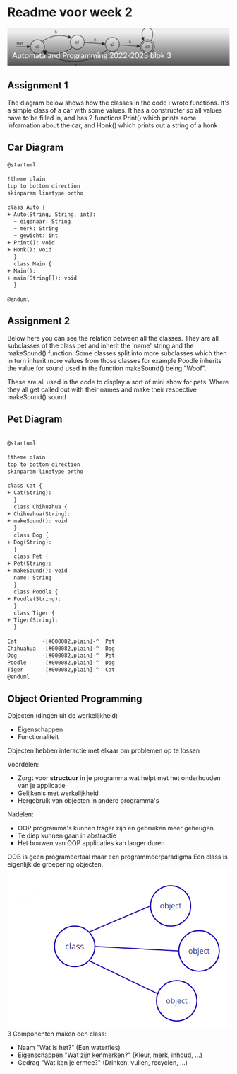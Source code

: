 # Readme voor week 2
![alt text](assets/images/kopje.png)

## Assignment 1
The diagram below shows how the classes in the code i wrote functions. 
It's a simple class of a car with some values. 
It has a constructer so all values have to be filled in, 
and has 2 functions Print() which prints some information about the car, 
and Honk() which prints out a string of a honk
## Car Diagram
```plantuml
@startuml

!theme plain
top to bottom direction
skinparam linetype ortho

class Auto {
+ Auto(String, String, int):
  ~ eigenaar: String
  ~ merk: String
  ~ gewicht: int
+ Print(): void
+ Honk(): void
  }
  class Main {
+ Main():
+ main(String[]): void
  }

@enduml
```
## Assignment 2
Below here you can see the relation between all the classes.
They are all subclasses of the class pet and inherit the 'name' string and 
the makeSound() function. Some classes split into more subclasses 
which then in turn inherit more values from those classes 
for example Poodle inherits the value for sound used 
in the function makeSound() being "Woof".

These are all used in the code to display a sort of mini show for pets. 
Where they all get called out with their names 
and make their respective makeSound() sound
## Pet Diagram
```plantuml

@startuml

!theme plain
top to bottom direction
skinparam linetype ortho

class Cat {
+ Cat(String):
  }
  class Chihuahua {
+ Chihuahua(String):
+ makeSound(): void
  }
  class Dog {
+ Dog(String):
  }
  class Pet {
+ Pet(String):
+ makeSound(): void
  name: String
  }
  class Poodle {
+ Poodle(String):
  }
  class Tiger {
+ Tiger(String):
  }

Cat        -[#000082,plain]-^  Pet       
Chihuahua  -[#000082,plain]-^  Dog       
Dog        -[#000082,plain]-^  Pet       
Poodle     -[#000082,plain]-^  Dog       
Tiger      -[#000082,plain]-^  Cat       
@enduml
```

## Object Oriented Programming
Objecten (dingen uit de werkelijkheid)
* Eigenschappen
* Functionaliteit

Objecten hebben interactie met elkaar om problemen op te lossen

Voordelen:
* Zorgt voor **structuur** in je programma wat helpt met het onderhouden van je applicatie
* Gelijkenis met werkelijkheid
* Hergebruik van objecten in andere programma's

Nadelen:
* OOP programma's kunnen trager zijn en gebruiken meer geheugen
* Te diep kunnen gaan in abstractie
* Het bouwen van OOP applicaties kan langer duren

OOB is geen programeertaal maar een programmeerparadigma
Een class is eigenlijk de groepering objecten.
![alt text](assets/images/classobject.png)
3 Componenten maken een class:
* Naam "Wat is het?" (Een waterfles)
* Eigenschappen "Wat zijn kenmerken?" (Kleur, merk, inhoud, ...)
* Gedrag "Wat kan je ermee?" (Drinken, vullen, recyclen, ...)